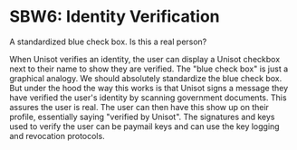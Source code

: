 SBW6: Identity Verification
===========================

A standardized blue check box. Is this a real person?

When Unisot verifies an identity, the user can display a Unisot checkbox next to
their name to show they are verified. The "blue check box" is just a graphical
analogy. We should absolutely standardize the blue check box. But under the hood
the way this works is that Unisot signs a message they have verified the user's
identity by scanning government documents. This assures the user is real. The
user can then have this show up on their profile, essentially saying "verified
by Unisot". The signatures and keys used to verify the user can be paymail keys
and can use the key logging and revocation protocols.
